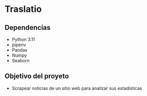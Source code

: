 # Traslatio

## Dependencias

- Python 3.11
- pipenv
- Pandas
- Numpy
- Seaborn

## Objetivo del proyeto

- Scrapear noticias de un sitio web para analizar sus estadísticas